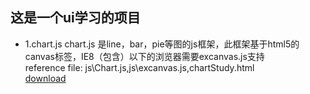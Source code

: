 这是一个ui学习的项目
------------------------------------
* 1.chart.js
  chart.js 是line，bar，pie等图的js框架，此框架基于html5的canvas标签，IE8（包含）以下的浏览器需要excanvas.js支持  
  reference file: js\Chart.js,js\excanvas.js,chartStudy.html  
[download](http://jsoup.org/)
